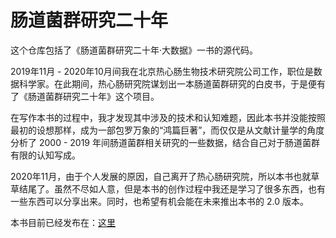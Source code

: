 # 肠道菌群研究二十年

这个仓库包括了《肠道菌群研究二十年·大数据》一书的源代码。

2019年11月 - 2020年10月间我在北京热心肠生物技术研究院公司工作，职位是数据科学家。在此期间，热心肠研究院谋划出一本肠道菌群研究的白皮书，于是便有了《肠道菌群研究二十年》这个项目。

在写作本书的过程中，我才发现其中涉及的技术和认知难题，因此本书并没能按照最初的设想那样，成为一部包罗万象的“鸿篇巨著”，而仅仅是从文献计量学的角度分析了 2000 - 2019 年间肠道菌群相关研究的一些数据，结合自己对于肠道菌群有限的认知写成。

2020年11月，由于个人发展的原因，自己离开了热心肠研究院，所以本书也就草草结尾了。虽然不尽如人意，但是本书的创作过程中我还是学习了很多东西，也有一些东西可以分享出来。同时，也希望有机会能在未来推出本书的 2.0 版本。

本书目前已经发布在：[这里](http://opendata.mr-gut.cn/gut-microbiome-20yrs/)

